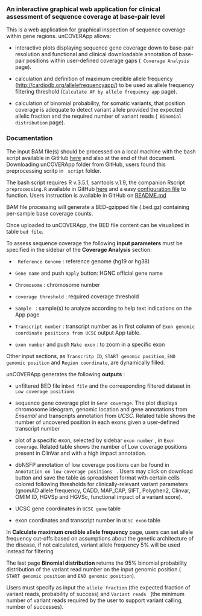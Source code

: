 ### An interactive graphical web application for clinical assessment of sequence coverage at base-pair level

This is a web application for graphical inspection of sequence coverage within gene regions. 
unCOVERApp allows:

- interactive plots displaying sequence gene coverage down to base-pair resolution and functional and clinical downloadable annotation of base-pair  positions within user-defined coverage gaps (` Coverage Analysis` page).


- calculation and definition of maximum credible allele frequency (http://cardiodb.org/allelefrequencyapp/) to be used as allele frequency filtering threshold (` Calculate AF by allele frequency app ` page).

- calculation of binomial probability, for somatic variants, that position coverage is adequate to detect variant allele provided the expected allelic fraction and the required number of variant reads  (` Binomial distribution` page). 

### Documentation 

The input BAM file(s) should be processed on a local machine with the bash script available in GitHub [here](https://github.com/Manuelaio/unCOVERApp/blob/master/script/make_bed.sh) and also at the end of that document. Downloading unCOVERApp folder from GitHub, users found this preprocessing scritp in ` script` folder. 


The bash script requires R v.3.5.1, samtools v.1.9, the companion Rscript ` preprocessing.R ` available in GitHub [here](https://github.com/Manuelaio/unCOVERApp/blob/master/script/preprocessing.R) and a easy  [configuration file](https://github.com/Manuelaio/unCOVERApp/blob/master/script/uncoverapp.config) to function. Users instruction is available in GitHub on [README.md](https://github.com/Manuelaio/unCOVERApp/blob/master/README.md)



BAM file processing will generate a BED-gzipped file (.bed.gz) containing per-sample base coverage counts.


Once uploaded to unCOVERApp, the BED file content can be visualized in table ` bed file `.


To assess sequence coverage the following **input parameters** must be specified in the sidebar of the **Coverage Analysis** section:


- ` Reference Genome` : reference genome (hg19 or hg38) 

- ` Gene name ` and push ` Apply ` button:  HGNC official gene name 

-  ` Chromosome ` : chromosome number

- ` coverage threshold ` : required coverage threshold  

- ` Sample  ` : sample(s) to analyze according to help text indications on the App page

- ` Transcript number ` : transcript number as in first column of ` Exon genomic coordinate positions from UCSC ` output App table.

- ` exon number ` and push ` Make exon ` : to zoom in a specific exon


Other input sections, as ` Transcritp ID `, ` START genomic position `, ` END genomic position ` and ` Region coordinate `, are dynamically filled. 


unCOVERApp generates the following **outputs** : 


- unfiltered BED file in` bed file ` and the corresponding filtered dataset in ` Low coverage positions ` 

- sequence gene coverage plot in ` Gene coverage `. The plot displays chromosome ideogram, genomic location and gene annotations from *Ensembl*  and transcripts annotation from *UCSC*. Related table shows the number of uncovered position in each exons given a user-defined transcript  number 

- plot of a specific exon, selected by sidebar  ` exon number ` , in ` Exon coverage `. Related table shows the number of Low coverage positions present in ClinVar and with a high impact annotation. 

- dbNSFP annotation of low coverage positions can be found in  `Annotation on low-coverage positions ` . Users may click on download button and save the table as spreadsheet format with certain cells colored  following thresholds for clinically-relevant variant parameters (gnomAD allele frequency, CADD, MAP_CAP, SIFT, Polyphen2, Clinvar, OMIM ID, HGVSp and HGVSc, functional impact of a variant score).

- UCSC gene coordinates in ` UCSC gene ` table

- exon coordinates and transcript number in ` UCSC exon ` table


In **Calculate maximum credible allele frequency** page, users can set allele frequency cut-offs based on assumptions about the genetic architecture of the disease, if not calculated, variant allele frequency 5% will be used instead for filtering


The last page **Binomial distribution** returns the 95% binomial probability distribution of the variant read number on the input genomic position (` START genomic position` and ` END genomic position `). 

Users must specify as input the `allele fraction` (the expected fraction of variant reads, probability of success) and `Variant reads ` (the minimum number of variant reads required by the user to support variant calling, number of successes). 



